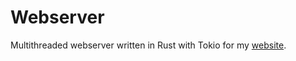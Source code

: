 # Webserver
Multithreaded webserver written in Rust with Tokio for my [website](https://github.com/PeytonJohnson999/PeytonJohnson99.github.io).
